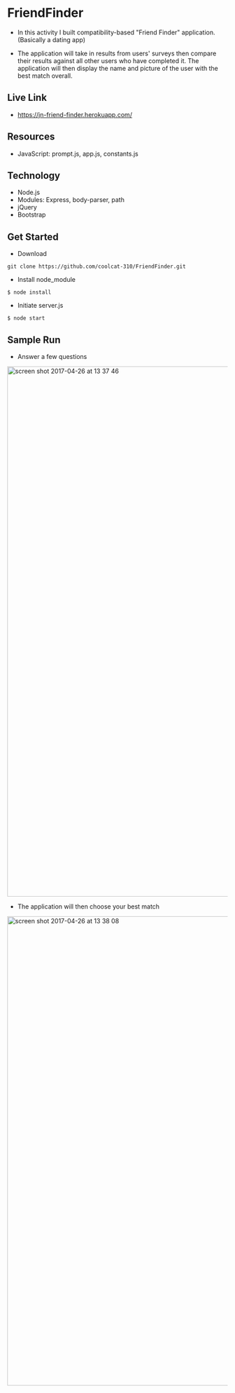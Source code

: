 # FriendFinder

* In this activity I built compatibility-based "Friend Finder" application. (Basically a dating app)

* The application will take in results from users' surveys then compare their results against all other users who have completed it. The application will then display the name and picture of the user with the best match overall.

## Live Link

- https://jn-friend-finder.herokuapp.com/

## Resources

- JavaScript:   prompt.js, app.js, constants.js

## Technology

- Node.js
- Modules: Express, body-parser, path
- jQuery
- Bootstrap


## Get Started

- Download
```
git clone https://github.com/coolcat-310/FriendFinder.git

```

- Install node_module
```
$ node install
```

- Initiate server.js

```
$ node start   

```

## Sample Run

- Answer a few questions 

<img width="1210" alt="screen shot 2017-04-26 at 13 37 46" src="https://cloud.githubusercontent.com/assets/16736074/25456611/42cb9dfe-2a88-11e7-9cd6-15f9ecf42fa2.png">


- The application will then choose your best match 

<img width="1071" alt="screen shot 2017-04-26 at 13 38 08" src="https://cloud.githubusercontent.com/assets/16736074/25456687/77b9b0b4-2a88-11e7-91c9-4494daa3ba66.png">
